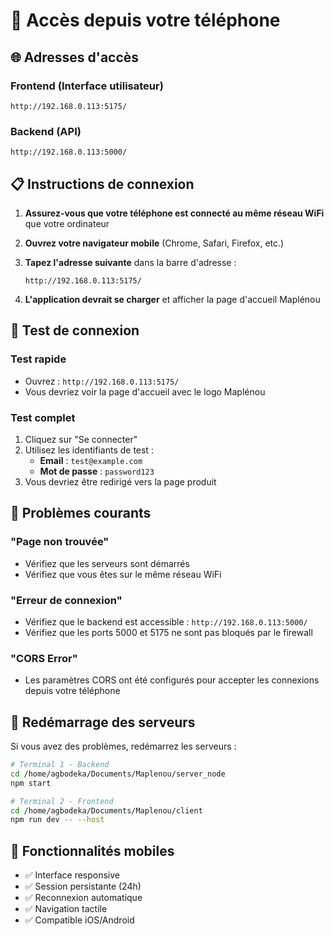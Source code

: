 # 📱 Accès depuis votre téléphone

## 🌐 Adresses d'accès

### Frontend (Interface utilisateur)
```
http://192.168.0.113:5175/
```

### Backend (API)
```
http://192.168.0.113:5000/
```

## 📋 Instructions de connexion

1. **Assurez-vous que votre téléphone est connecté au même réseau WiFi** que votre ordinateur

2. **Ouvrez votre navigateur mobile** (Chrome, Safari, Firefox, etc.)

3. **Tapez l'adresse suivante** dans la barre d'adresse :
   ```
   http://192.168.0.113:5175/
   ```

4. **L'application devrait se charger** et afficher la page d'accueil Maplénou

## 🔧 Test de connexion

### Test rapide
- Ouvrez : `http://192.168.0.113:5175/`
- Vous devriez voir la page d'accueil avec le logo Maplénou

### Test complet
1. Cliquez sur "Se connecter"
2. Utilisez les identifiants de test :
   - **Email** : `test@example.com`
   - **Mot de passe** : `password123`
3. Vous devriez être redirigé vers la page produit

## 🚨 Problèmes courants

### "Page non trouvée"
- Vérifiez que les serveurs sont démarrés
- Vérifiez que vous êtes sur le même réseau WiFi

### "Erreur de connexion"
- Vérifiez que le backend est accessible : `http://192.168.0.113:5000/`
- Vérifiez que les ports 5000 et 5175 ne sont pas bloqués par le firewall

### "CORS Error"
- Les paramètres CORS ont été configurés pour accepter les connexions depuis votre téléphone

## 🔄 Redémarrage des serveurs

Si vous avez des problèmes, redémarrez les serveurs :

```bash
# Terminal 1 - Backend
cd /home/agbodeka/Documents/Maplenou/server_node
npm start

# Terminal 2 - Frontend  
cd /home/agbodeka/Documents/Maplenou/client
npm run dev -- --host
```

## 📱 Fonctionnalités mobiles

- ✅ Interface responsive
- ✅ Session persistante (24h)
- ✅ Reconnexion automatique
- ✅ Navigation tactile
- ✅ Compatible iOS/Android



